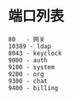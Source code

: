 # 端口列表
```text
80   - 网关
10389 - ldap
8043 - keyclock
9000 - auth
9100 - system
9200 - org
9300 - chat
9400 - billing
```

